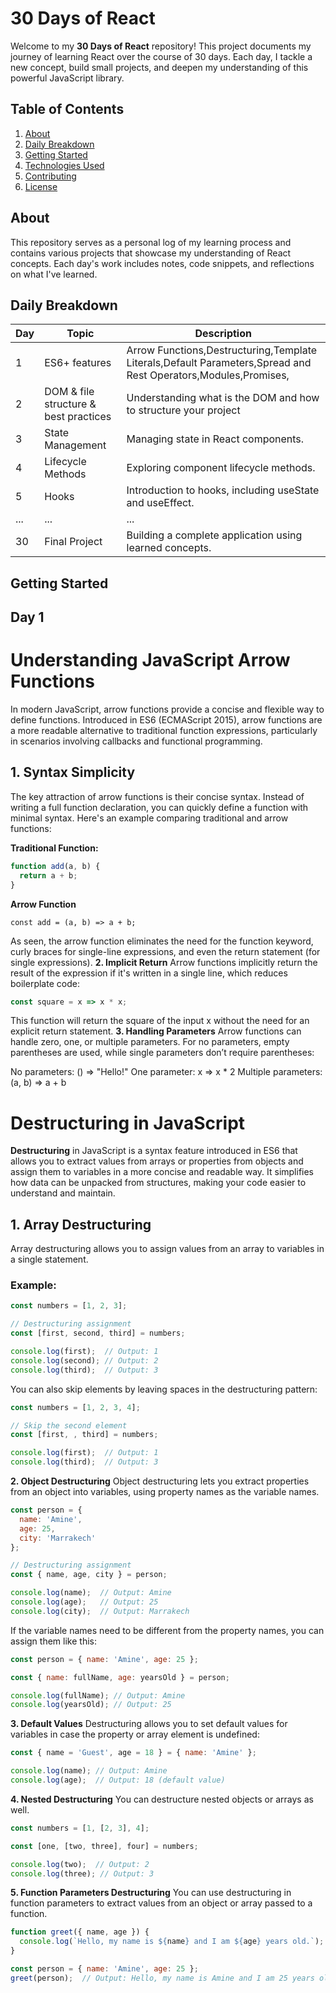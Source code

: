 # 30 Days of React

Welcome to my **30 Days of React** repository! This project documents my journey of learning React over the course of 30 days. Each day, I tackle a new concept, build small projects, and deepen my understanding of this powerful JavaScript library.

## Table of Contents

1. [About](#about)
2. [Daily Breakdown](#daily-breakdown)
3. [Getting Started](#getting-started)
4. [Technologies Used](#technologies-used)
5. [Contributing](#contributing)
6. [License](#license)

## About

This repository serves as a personal log of my learning process and contains various projects that showcase my understanding of React concepts. Each day's work includes notes, code snippets, and reflections on what I've learned.

## Daily Breakdown

| Day | Topic                       | Description                               |
|-----|-----------------------------|-------------------------------------------|
| 1   | ES6+ features               |Arrow Functions,Destructuring,Template Literals,Default Parameters,Spread and Rest Operators,Modules,Promises, |
| 2   | DOM & file structure & best practices       | Understanding what is the DOM and how to structure your project|
| 3   | State Management            | Managing state in React components.      |
| 4   | Lifecycle Methods           | Exploring component lifecycle methods.    |
| 5   | Hooks                       | Introduction to hooks, including useState and useEffect. |
| ... | ...                         | ...                                       |
| 30  | Final Project               | Building a complete application using learned concepts. |

## Getting Started
## Day 1
# Understanding JavaScript Arrow Functions

In modern JavaScript, arrow functions provide a concise and flexible way to define functions. Introduced in ES6 (ECMAScript 2015), arrow functions are a more readable alternative to traditional function expressions, particularly in scenarios involving callbacks and functional programming.

## 1. Syntax Simplicity

The key attraction of arrow functions is their concise syntax. Instead of writing a full function declaration, you can quickly define a function with minimal syntax. Here's an example comparing traditional and arrow functions:

**Traditional Function:**
```javascript
function add(a, b) {
  return a + b;
}
```
**Arrow Function**
```
const add = (a, b) => a + b;
```
As seen, the arrow function eliminates the need for the function keyword, curly braces for single-line expressions, and even the return statement (for single expressions).
**2. Implicit Return**
Arrow functions implicitly return the result of the expression if it's written in a single line, which reduces boilerplate code:
```javascript
const square = x => x * x;
```
This function will return the square of the input x without the need for an explicit return statement.
**3. Handling Parameters**
Arrow functions can handle zero, one, or multiple parameters. For no parameters, empty parentheses are used, while single parameters don’t require parentheses:

No parameters: () => "Hello!"
One parameter: x => x * 2
Multiple parameters: (a, b) => a + b

# Destructuring in JavaScript

**Destructuring** in JavaScript is a syntax feature introduced in ES6 that allows you to extract values from arrays or properties from objects and assign them to variables in a more concise and readable way. It simplifies how data can be unpacked from structures, making your code easier to understand and maintain.

## 1. Array Destructuring

Array destructuring allows you to assign values from an array to variables in a single statement.

### Example:
```javascript
const numbers = [1, 2, 3];

// Destructuring assignment
const [first, second, third] = numbers;

console.log(first);  // Output: 1
console.log(second); // Output: 2
console.log(third);  // Output: 3
```
You can also skip elements by leaving spaces in the destructuring pattern:

```javascript
const numbers = [1, 2, 3, 4];

// Skip the second element
const [first, , third] = numbers;

console.log(first);  // Output: 1
console.log(third);  // Output: 3
```
**2. Object Destructuring**
Object destructuring lets you extract properties from an object into variables, using property names as the variable names.

```javascript
const person = {
  name: 'Amine',
  age: 25,
  city: 'Marrakech'
};

// Destructuring assignment
const { name, age, city } = person;

console.log(name);  // Output: Amine
console.log(age);   // Output: 25
console.log(city);  // Output: Marrakech
```
If the variable names need to be different from the property names, you can assign them like this:
```javascript
const person = { name: 'Amine', age: 25 };

const { name: fullName, age: yearsOld } = person;

console.log(fullName); // Output: Amine
console.log(yearsOld); // Output: 25
```
**3. Default Values**
Destructuring allows you to set default values for variables in case the property or array element is undefined:

```javascript
const { name = 'Guest', age = 18 } = { name: 'Amine' };

console.log(name); // Output: Amine
console.log(age);  // Output: 18 (default value)
```
**4. Nested Destructuring**
You can destructure nested objects or arrays as well.

```javascript
const numbers = [1, [2, 3], 4];

const [one, [two, three], four] = numbers;

console.log(two);  // Output: 2
console.log(three); // Output: 3
```
**5. Function Parameters Destructuring**
You can use destructuring in function parameters to extract values from an object or array passed to a function.

```javascript
function greet({ name, age }) {
  console.log(`Hello, my name is ${name} and I am ${age} years old.`);
}

const person = { name: 'Amine', age: 25 };
greet(person);  // Output: Hello, my name is Amine and I am 25 years old.
```

